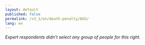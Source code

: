 ```yaml
---
layout: default
published: false
permalink: /v3_1/en/death-penalty/AUS/
lang: en
---
```

_Expert respondents didn’t select any group of people for this right._
